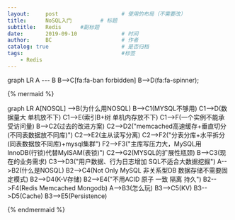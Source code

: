 ```yaml
---
layout:     post                    # 使用的布局（不需要改）
title:      NoSQL入门	        # 标题 
subtitle:   Redis      #副标题
date:       2019-09-10              # 时间
author:     BC                      # 作者
catalog: true                       # 是否归档
tags:                               #标签
    - Redis
---
```


<div class="mermaid">
  graph LR
      A --- B
      B-->C[fa:fa-ban forbidden]
      B-->D(fa:fa-spinner);
  </div>
  
{% mermaid %}

graph LR
A[NOSQL] -->B(为什么用NOSQL)
    B-->C1(MYSQL不够用)
        C1-->D(数据量大 单机放不下)
        C1-->E(索引B+树 单机内存放不下)
        C1-->F(一个实例不能承受访问量)
    B-->C2(过去的改进方案)
    	C2-->D2("memcached高速缓存+垂直切分(不同表数据放不同库)")
    	C2-->E2(主从读写分离)
    	C2-->F2("分表分库+水平拆分(同表数据放不同库)+mysql集群")
    		F2-->F3("主库写压力大，MySQL用InnoDB(行锁)代替MyISAM(表锁)")
    	C2-->G2(MYSQL的扩展性瓶颈)
    B-->C3(现在的业务需求)
        C3-->D3("用户数据、行为日志增加 SQL不适合大数据挖掘")
A-->B2(什么是NOSQL)
	B2-->C4(Not Only MySQL 非关系型DB 数据存储不需要固定模式)
	B2-->D4(K-V存储)
	B2-->E4("不用ACID 原子 一致 隔离 持久")
	B2-->F4(Redis Memcached Mongodb)
A-->B3(怎么玩)
	B3-->C5(KV)
	B3-->D5(Cache)
	B3-->E5(Persistence)
    
{% endmermaid %}

